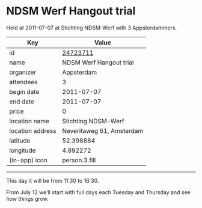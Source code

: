 # NDSM Werf Hangout trial
Held at 2011-07-07 at Stichting NDSM-Werf with 3 Appsterdammers.
        
|Key|Value
|---|---|
|id|[24723711](https://www.meetup.com/appsterdam/events/24723711/)|
|name|NDSM Werf Hangout trial|
|organizer|Appsterdam|
|attendees|3|
|begin date|2011-07-07|
|end date|2011-07-07|
|price|0|
|location name|Stichting NDSM-Werf|
|location address|Neveritaweg 61, Amsterdam|
|latitude|52.398884|
|longitude|4.892272|
|(in-app) icon|person.3.fill|

---

This day it will be from 11:30 to 16:30.

From July 12 we'll start with full days each Tuesday and Thursday and see how things grow.


